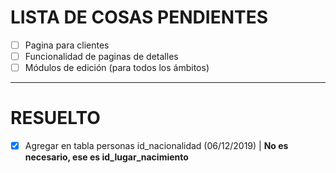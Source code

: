 # LISTA DE COSAS PENDIENTES

- [ ] Pagina para clientes
- [ ] Funcionalidad de paginas de detalles
- [ ] Módulos de edición (para todos los ámbitos)

--------------------------------------------------------------------------------

# RESUELTO

- [x] Agregar en tabla personas id_nacionalidad (06/12/2019) | **No es necesario, ese es id_lugar_nacimiento**
